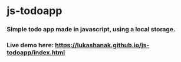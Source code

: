 # js-todoapp
### Simple todo app made in javascript, using a local storage.
### Live demo here: https://lukashanak.github.io/js-todoapp/index.html
